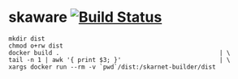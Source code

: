 # skaware [![Build Status](https://travis-ci.org/just-containers/skaware-builder.svg)](https://travis-ci.org/just-containers/skaware-builder)

```
mkdir dist
chmod o+rw dist
docker build .                                            | \
tail -n 1 | awk '{ print $3; }'                           | \
xargs docker run --rm -v `pwd`/dist:/skarnet-builder/dist
```
